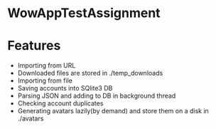 # WowAppTestAssignment

# Features
* Importing from URL
* Downloaded files are stored in ./temp_downloads
* Importing from file
* Saving accounts into SQlite3 DB
* Parsing JSON and adding to DB in background thread
* Checking account duplicates
* Generating avatars lazily(by demand) and store them on a disk in ./avatars
